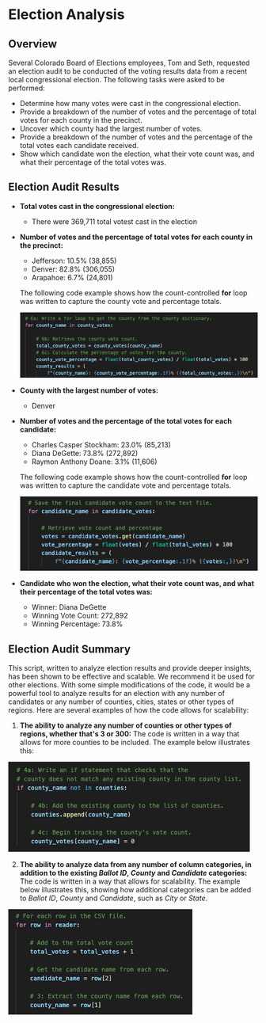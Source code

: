 # Election Analysis

## Overview
Several Colorado Board of Elections employees, Tom and Seth, requested an election audit to be conducted of the voting results data from a recent local congressional election. The following tasks were asked to be performed:

- Determine how many votes were cast in the congressional election.
- Provide a breakdown of the number of votes and the percentage of total votes for each county in the precinct.
- Uncover which county had the largest number of votes.
- Provide a breakdown of the number of votes and the percentage of the total votes each candidate received.
- Show which candidate won the election, what their vote count was, and what their percentage of the total votes was.


## Election Audit Results
- **Total votes cast in the congressional election:** 
  - There were 369,711 total votest cast in the election 

- **Number of votes and the percentage of total votes for each county in the precinct:** 
  - Jefferson: 10.5% (38,855)
  - Denver: 82.8% (306,055)
  - Arapahoe: 6.7% (24,801)
  
  The following code example shows how the count-controlled **for** loop was written to capture the county vote and percentage totals.

  ![Code example of how county data was obtained.](./Resources/county_breakdown.png)

- **County with the largest number of votes:**
  - Denver
- **Number of votes and the percentage of the total votes for each candidate:**
  - Charles Casper Stockham: 23.0% (85,213)
  - Diana DeGette: 73.8% (272,892)
  - Raymon Anthony Doane: 3.1% (11,606)

  The following code example shows how the count-controlled **for** loop was written to capture the candidate vote and percentage totals.

  ![Code example of how candidate data was obtained.](./Resources/candidate_breakdown.png)

- **Candidate who won the election, what their vote count was, and what their percentage of the total votes was:**
  - Winner: Diana DeGette
  - Winning Vote Count: 272,892
  - Winning Percentage: 73.8%

## Election Audit Summary
This script, written to analyze election results and provide deeper insights, has been shown to be effective and scalable. We recommend it be used for other elections. With some simple modifications of the code, it would be a powerful tool to analyze results for an election with any number of candidates or any number of counties, cities, states or other types of regions. Here are several examples of how the code allows for scalability:
1. **The ability to analyze any number of counties or other types of regions, whether that's 3 or 300:** The code is written in a way that allows for more counties to be included. The example below illustrates this:

  ![Code example of how counties or regions can be added.](./Resources/add_counties.png)

2. **The ability to analyze data from any number of column categories, in addition to the existing *Ballot ID*, *County* and *Candidate* categories:** The code is written in a way that allows for scalability. The example below illustrates this, showing how additional categories can be added to *Ballot ID*, *County* and *Candidate*, such as *City* or *State*.

  ![Code example of how additional categories can be added.](./Resources/add_data_columns.png)


